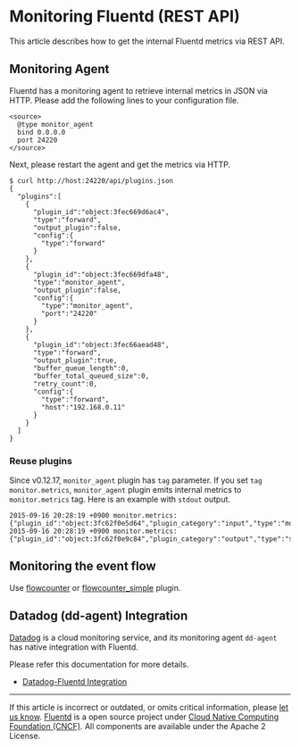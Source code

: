 Monitoring Fluentd (REST API)
=============================

This article describes how to get the internal Fluentd metrics via REST
API.


Monitoring Agent
----------------

Fluentd has a monitoring agent to retrieve internal metrics in JSON via
HTTP. Please add the following lines to your configuration file.

``` {.CodeRay}
<source>
  @type monitor_agent
  bind 0.0.0.0
  port 24220
</source>
```

Next, please restart the agent and get the metrics via HTTP.

``` {.CodeRay}
$ curl http://host:24220/api/plugins.json
{
  "plugins":[
    {
      "plugin_id":"object:3fec669d6ac4",
      "type":"forward",
      "output_plugin":false,
      "config":{
        "type":"forward"
      }
    },
    {
      "plugin_id":"object:3fec669dfa48",
      "type":"monitor_agent",
      "output_plugin":false,
      "config":{
        "type":"monitor_agent",
        "port":"24220"
      }
    },
    {
      "plugin_id":"object:3fec66aead48",
      "type":"forward",
      "output_plugin":true,
      "buffer_queue_length":0,
      "buffer_total_queued_size":0,
      "retry_count":0,
      "config":{
        "type":"forward",
        "host":"192.168.0.11"
      }
    }
  ]
}
```

### Reuse plugins

Since v0.12.17, `monitor_agent` plugin has `tag` parameter. If you set
`tag monitor.metrics`, `monitor_agent` plugin emits internal metrics to
`monitor.metrics` tag. Here is an example with `stdout` output.

``` {.CodeRay}
2015-09-16 20:28:19 +0900 monitor.metrics: {"plugin_id":"object:3fc62f0e5d64","plugin_category":"input","type":"monitor_agent","output_plugin":false,"retry_count":null}
2015-09-16 20:28:19 +0900 monitor.metrics: {"plugin_id":"object:3fc62f0e9c84","plugin_category":"output","type":"stdout","output_plugin":true,"retry_count":null}
```

Monitoring the event flow
-------------------------

Use
[flowcounter](https://github.com/tagomoris/fluent-plugin-flowcounter) or
[flowcounter\_simple](https://github.com/sonots/fluent-plugin-flowcounter-simple)
plugin.

Datadog (dd-agent) Integration
------------------------------

[Datadog](https://www.datadoghq.com/) is a cloud monitoring service, and
its monitoring agent `dd-agent` has native integration with Fluentd.

Please refer this documentation for more details.

-   [Datadog-Fluentd
    Integration](http://docs.datadoghq.com/integrations/fluentd/)


------------------------------------------------------------------------

If this article is incorrect or outdated, or omits critical information,
please [let us know](https://github.com/fluent/fluentd-docs/issues?state=open).
[Fluentd](http://www.fluentd.org/) is a open source project under [Cloud
Native Computing Foundation (CNCF)](https://cncf.io/). All components
are available under the Apache 2 License.
